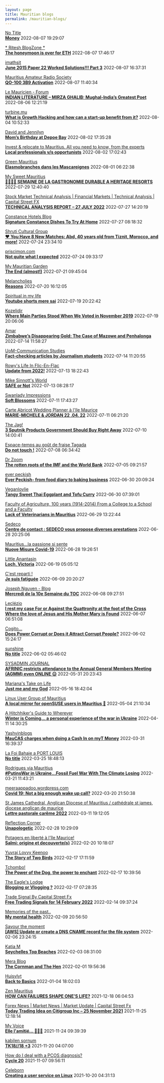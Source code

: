 ```yaml
---
layout: page
title: Mauritian blogs
permalink: /mauritian-blogs/
---
```


[No Title](https://vintishgokool.blogspot.com/)  
**[Money](https://vintishgokool.blogspot.com/2022/08/money.html)**  2022-08-07 19:29:07

[* Ritesh BlogZone *](https://ritesh2103.wordpress.com)  
**[The honeymoon is over for ETH](https://ritesh2103.wordpress.com/2022/08/07/the-honeymoon-is-over-for-eth/)**  2022-08-07 17:46:17

[imathsit](https://imathsit.blogspot.com/)  
**[June 2015 Paper 22 Worked Solutions!!! Part 3](https://imathsit.blogspot.com/2022/08/june-2015-paper-22-solutions-part-3.html)**  2022-08-07 16:37:31

[Mauritius Amateur Radio Society](https://mars3b8.wordpress.com/)  
**[QO-100 3B9 Activation](https://3b8mars.org/2022/08/07/qo-100-3b9-activation/)**  2022-08-07 11:40:34

[Le Mauricien - Forum](https://www.lemauricien.com/category/opinions/forum/)  
**[INDIAN LITERATURE – MIRZA GHALIB: Mughal-India’s Greatest Poet](https://www.lemauricien.com/le-mauricien/indian-literature-mirza-ghalib-mughal-indias-greatest-poet/507109/)**  2022-08-06 12:21:19

[turbine.mu](https://turbine.mu)  
**[What is Growth Hacking and how can a start-up benefit from it?](https://turbine.mu/2022/08/04/what-is-growth-hacking-and-how-can-a-start-up-benefit-from-it/)**  2022-08-04 10:52:33

[David and Jennilyn](https://davidandjennilyn.com)  
**[Mom’s Birthday at Depoe Bay](https://davidandjennilyn.com/2022/08/02/moms-birthday-at-depoe-bay/)**  2022-08-02 17:35:28

[Invest & relocate to Mauritius. All you need to know, from the experts](https://relocationmauritius.wordpress.com)  
**[Local professionals v/s opportunists](https://relocationmauritius.wordpress.com/2022/08/02/local-professionals-v-s-opportunists/)**  2022-08-02 17:02:43

[Green Mauritius](https://greenmauritius.blogspot.com/)  
**[Elasmobranches dans les Mascareignes](https://greenmauritius.blogspot.com/2022/07/elasmobranches-dans-les-mascareignes.html)**  2022-08-01 06:22:38

[My Sweet Mauritius](https://mysweetmauritius.blogspot.com/)  
**[🌴🇲🇺🌴 SEMAINE DE LA GASTRONOMIE DURABLE A HERITAGE RESORTS](https://mysweetmauritius.blogspot.com/2022/07/semaine-de-la-gastronomie-durable.html)**  2022-07-29 12:40:40

[Stock Market Technical Analysis &#124; Financial Markets &#124; Technical Analysis &#124; Capital Street FX](https://dailytechnicalanalysisforexnews.blogspot.com/)  
**[TECHNICAL ANALYSIS REPORT – 27 JULY 2022](https://dailytechnicalanalysisforexnews.blogspot.com/2022/07/technical-analysis-report-27-july-2022.html)**  2022-07-27 14:20:19

[Constance Hotels Blog](https://blog.constancehotels.com)  
**[Signature Constance Dishes To Try At Home](https://blog.constancehotels.com/signature-constance-dishes-to-try-at-home/)**  2022-07-27 08:18:32

[Shruti Cultural Group](https://shruticulturalgroup.blogspot.com/)  
**[❤️ You Have 8 New Matches: Abd, 40 years old from Tiznit, Morocco, and more!](https://shruticulturalgroup.blogspot.com/2022/07/you-have-8-new-matches-abd-40-years-old.html)**  2022-07-24 23:34:10

[priscimon.com](https://priscimon.com/blog)  
**[Not quite what I expected](https://priscimon.com/blog/2022/07/24/not-quite-what-i-expected/)**  2022-07-24 09:33:17

[My Mauritian Garden](https://mymauritiangarden.wordpress.com)  
**[The End (almost!)](https://mymauritiangarden.wordpress.com/2022/07/21/the-end-almost/)**  2022-07-21 09:45:04

[Melancholies](https://faustianmatters.blogspot.com/)  
**[Reasons](https://faustianmatters.blogspot.com/2022/07/reasons.html)**  2022-07-20 16:12:05

[Spiritual in my life](https://spiritualinlife23.blogspot.com/)  
**[Youtube shorts mere sai](https://spiritualinlife23.blogspot.com/2022/07/youtube-shorts-mere-sai_19.html)**  2022-07-19 20:22:42

[Kozelidir](http://kozelidir.blogspot.com/)  
**[Where Main Parties Stood When We Voted in November 2019](http://kozelidir.blogspot.com/2022/07/where-main-parties-stood-when-we-voted.html)**  2022-07-19 20:06:06

[Amar](https://amarbheenick.blogspot.com/)  
**[Zimbabwe’s Disappearing Gold: The Case of Mazowe and Penhalonga](https://amarbheenick.blogspot.com/2022/07/zimbabwes-disappearing-gold-case-of.html)**  2022-07-14 11:58:27

[UoM-Communication Studies](https://comstudies.wordpress.com)  
**[Fact-checking articles by Journalism students](https://comstudies.wordpress.com/2022/07/14/fact-checking-articles-by-journalism-students/)**  2022-07-14 11:20:55

[Rowy's Life In Flic-En-Flac](https://flicenflac.blogspot.com/)  
**[Update from 2022!](https://flicenflac.blogspot.com/2022/07/update-from-2022.html)**  2022-07-13 18:22:43

[Mike Sinnott's World](https://msinnott.net)  
**[SAFE or Not](https://msinnott.net/2022/07/13/safe-or-not/?utm_source=rss&utm_medium=rss&utm_campaign=safe-or-not)**  2022-07-13 08:28:17

[Swanlady Impressions](https://swanlady-impressions.blogspot.com/)  
**[Soft Blossoms](https://swanlady-impressions.blogspot.com/2022/07/soft-blossoms.html)**  2022-07-11 17:43:27

[Carte Abricot Wedding Planner à l'Ile Maurice](https://carteabricotwedding.blogspot.com/)  
**[MARIE-MICHELE & JORDAN  22 .04. 22](https://carteabricotwedding.blogspot.com/2022/06/mariage-flic-en-flac-22-04-22.html)**  2022-07-11 06:21:20

[The Jag!](https://morisk.blogspot.com/)  
**[3 Sputnik Products Government Should Buy Right Away](https://morisk.blogspot.com/2022/04/3-sputnik-products-government-should.html)**  2022-07-10 14:00:41

[Espace-temps au goût de fraise Tagada](http://gadatagada.blogspot.com/)  
**[Do not touch !](http://gadatagada.blogspot.com/2022/07/do-not-touch.html)**  2022-07-08 06:34:42

[Dr Zoom](https://zoomdr.blogspot.com/)  
**[The rotten roots of the IMF and the World Bank](https://zoomdr.blogspot.com/2022/07/how-system-was-rigged.html)**  2022-07-05 09:21:57

[ever peckish](https://everpeckish.com)  
**[Ever Peckish- from food diary to baking business](https://everpeckish.com/ever-peckish-from-food-diary-to-baking-business/?utm_source=rss&utm_medium=rss&utm_campaign=ever-peckish-from-food-diary-to-baking-business)**  2022-06-30 20:09:24

[Veganlovlie](https://veganlovlie.com)  
**[Tangy Sweet Thai Eggplant and Tofu Curry](https://veganlovlie.com/tangy-sweet-thai-eggplant-and-tofu-curry/)**  2022-06-30 07:39:01

[Faculty of Agriculture, 100 years (1914-2014)         From a College to a School and a Faculty](https://facultyagriculture.blogspot.com/)  
**[Lack of Veterinarians in Mauritius](https://facultyagriculture.blogspot.com/2022/06/lack-of-veterinarians-in-mauritius.html)**  2022-06-29 13:22:44

[Sedeco](https://sedecobtob.blogspot.com/)  
**[Centre de contact : SEDECO vous propose diverses prestations](https://sedecobtob.blogspot.com/2022/06/centre-de-contact-sedeco-vous-propose.html)**  2022-06-28 20:25:06

[Mauritius...la passione si sente](https://mauritiuslapassionesisente.blogspot.com/)  
**[Nuove Misure Covid-19](https://mauritiuslapassionesisente.blogspot.com/2022/06/nuove-misure-covid-19.html)**  2022-06-28 19:26:51

[Little Anantasin](https://littleanantasin.wordpress.com)  
**[Loch, Victoria](https://littleanantasin.wordpress.com/2022/06/19/loch-victoria/)**  2022-06-19 05:05:12

[C'est reparti !](https://c-est-reparti.blogspot.com/)  
**[Je suis fatiguée](https://c-est-reparti.blogspot.com/2022/06/je-suis-fatiguee.html)**  2022-06-09 20:20:27

[Joseph Nguyen - Blog](https://josephnguyenmahebourg.blogspot.com/)  
**[Mercredi de la 10e Semaine du TOC](https://josephnguyenmahebourg.blogspot.com/2022/06/mercredi-de-la-10e-semaine-du-toc.html)**  2022-06-08 09:27:51

[Leclézio](https://lleclezio.blogspot.com/)  
**[I rest my case For or Against the Quattronity  at the foot of the Cross Where the love of Jesus and His Mother Mary is Found](https://lleclezio.blogspot.com/2022/06/i-rest-my-case-for-or-against.html)**  2022-06-07 06:51:08

[Cogito...](https://patil-hunma.blogspot.com/)  
**[Does Power Corrupt or Does it Attract Corrupt People?](https://patil-hunma.blogspot.com/2022/06/does-power-corrupt-or-does-it-attract.html)**  2022-06-02 15:24:17

[sunshine](https://sooriamoorthy.blogspot.com/)  
**[No title](https://sooriamoorthy.blogspot.com/2022/06/ce-qui-menace-le-plus-la-democratie-au.html)**  2022-06-02 05:46:02

[SYSADMIN JOURNAL](https://sysadmin-journal.com/)  
**[AFRINIC restricts attendance to the Annual General Members Meeting (AGMM) even ONLINE 😐](https://sysadmin-journal.com/afrinic-restricts-attendance-to-the-annual-general-members-meeting-even-online/)**  2022-05-31 20:23:43

[Mariana's Take on Life](https://marianaseriche.blogspot.com/)  
**[Just me and my God](https://marianaseriche.blogspot.com/2022/05/most-of-my-life-i-thought-that-prayer.html)**  2022-05-16 18:42:04

[Linux User Group of Mauritius](https://lugm.org)  
**[A local mirror for openSUSE users in Mauritius 🥳](https://sysadmin-journal.com/local-mirror-for-opensuse-users-in-mauritius/)**  2022-05-04 21:10:34

[A Hitchhiker's Guide to Wherever](https://ashwinad.wordpress.com)  
**[Winter is Coming… a personal experience of the war in Ukraine](https://ashwinad.wordpress.com/2022/04/11/winter-is-coming-a-personal-experience-of-the-war-in-ukraine/)**  2022-04-11 14:30:25

[Yashvinblogs](https://yashvinblogs.com)  
**[MauCAS charges when doing a Cash In on myT Money](https://yashvinblogs.com/2022/03/31/cash-in-myt-money-maucas/)**  2022-03-31 16:39:37

[La  Foi Bahaie a PORT LOUIS](https://bahai-portlouis-ile-maurice.blogspot.com/)  
**[No title](https://bahai-portlouis-ile-maurice.blogspot.com/2007/03/sleepersleeper-wake-up-now-your-lover.html)**  2022-03-25 18:48:13

[Rodrigues via Mauritius](https://insel-rodrigues.blogspot.com/)  
**[#PutinsWar in Ukraine...Fossil Fuel War With The Climate Losing](https://insel-rodrigues.blogspot.com/2022/03/putinswar-in-ukrainefossil-fuel-war.html)**  2022-03-21 11:43:21

[meeraappadoo.wordpress.com](https://meeraappadoo.wordpress.com)  
**[Covid 19: Not a big enough wake up call?](https://meeraappadoo.wordpress.com/2022/03/20/covid-19-not-a-big-enough-wake-up-call/)**  2022-03-20 21:50:38

[St James Cathedral, Anglican Diocese of Mauritius / cathédrale st james, diocese anglican de maurice](https://stjamescathedralmau.wordpress.com)  
**[Lettre pastorale carême 2022](https://stjamescathedralmau.wordpress.com/2022/03/11/lettre-pastorale-careme-2022/)**  2022-03-11 19:12:05

[Reflection Corner](https://tachah.blogspot.com/)  
**[Unapologetic](https://tachah.blogspot.com/2022/02/unapologetic.html)**  2022-02-28 10:29:09

[Potagers en liberté à l'île Maurice!](https://petitpotagerilemaurice.blogspot.com/)  
**[Salmi: origine et decouverte(s)](https://petitpotagerilemaurice.blogspot.com/2022/02/salmi-origine-et-decouvertes.html)**  2022-02-20 10:18:07

[Yuvraj Lovvy Keenoo](https://lovvy.wordpress.com)  
**[The Story of Two Birds](https://lovvy.wordpress.com/2022/02/17/the-story-of-two-birds/)**  2022-02-17 17:11:59

[Tchombo!](https://tchombo.blogspot.com/)  
**[The Power of the Dog, the power to enchant](https://tchombo.blogspot.com/2022/02/the-power-of-dog-power-to-enchant.html)**  2022-02-17 10:39:56

[The Eagle's Lodge](http://ashfaqblog.blogspot.com/)  
**[Blogging or Vlogging ?](http://ashfaqblog.blogspot.com/2019/11/blogging-or-vlogging.html)**  2022-02-17 07:28:35

[Trade Signal By Capital Street Fx](https://fx-trade-signal.blogspot.com/)  
**[Free Trading Signals for 14 February 2022](https://fx-trade-signal.blogspot.com/2022/02/free-trading-signals-for-14-february.html)**  2022-02-14 09:37:24

[Memories of the past..](https://pandanours.blogspot.com/)  
**[My mental health](https://pandanours.blogspot.com/2022/02/my-mental-health.html)**  2022-02-09 20:56:50

[Savour the moment](https://savourthemomentattechie.blogspot.com/)  
**[[AWS] Update or create a DNS CNAME record for the file system](https://savourthemomentattechie.blogspot.com/2022/02/aws-update-or-create-dns-cname-record.html)**  2022-02-06 23:24:15

[Katia M](https://katiam.blog)  
**[Seychelles Top Beaches](https://katiam.blog/2022/02/03/seychelles-top-beaches/)**  2022-02-03 08:31:00

[Mera Blog](https://nayarweb.com/blog)  
**[The Cornman and The Hen](https://nayarweb.com/blog/2022/the-cornman-and-the-hen/)**  2022-02-01 19:56:36

[Huisvlyt](https://huisvlyt.blogspot.com/)  
**[Back to Basics](https://huisvlyt.blogspot.com/2022/01/back-to-basics.html)**  2022-01-04 18:02:03

[Zen Mauritius](https://zenmauritius.wordpress.com)  
**[HOW CAN FAILURES SHAPE ONE’S LIFE?](https://zenmauritius.wordpress.com/2021/12/18/how-can-failures-shape-ones-life/)**  2021-12-18 06:04:53

[Forex News &#124; Market News &#124; Market Update &#124; Capital Street Fx](https://fxforexnews1.blogspot.com/)  
**[Today Trading Idea on Citigroup Inc – 25 November 2021](https://fxforexnews1.blogspot.com/2021/11/today-trading-idea-on-citigroup-inc-25.html)**  2021-11-25 12:18:14

[My Voice](https://jeevashi.blogspot.com/)  
**[Elle l'amitié... 💖💖💖](https://jeevashi.blogspot.com/2021/11/elle-lamitie.html)**  2021-11-24 09:39:39

[kabilen sornum](https://kabilen.tumblr.com/)  
**[TK18//18 +3](https://kabilen.tumblr.com/post/668342650957676544)**  2021-11-20 04:07:00

[How do I deal with a PCOS diagnosis?](https://htacha.blogspot.com/)  
**[Cycle 20](https://htacha.blogspot.com/2021/11/cycle-20.html)**  2021-11-07 09:56:11

[Celeborn](http://blog.atwin.org/)  
**[Creating a user service on Linux](http://blog.atwin.org/2021/10/creating-user-service-on-linux.html)**  2021-10-20 04:31:13

<div style="height:0;width:0;overflow:hidden;"></div>